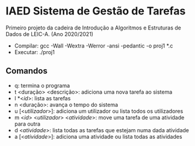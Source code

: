 # IAED Sistema de Gestão de Tarefas

Primeiro projeto da cadeira de Introdução a Algoritmos e Estruturas de Dados de LEIC-A. (Ano 2020/2021)

- Compilar: gcc -Wall -Wextra -Werror -ansi -pedantic -o proj1 *.c
- Executar: ./proj1

## Comandos
- q: termina o programa
- t <duração> <descrição>: adiciona uma nova tarefa ao sistema
- l *<_id_>: lista as tarefas
- n <duração>: avança o tempo do sistema
- u [<_utilizador_>]: adiciona um utilizador ou lista todos os utilizadores
- m <_id_> <_utilizador_> <_atividade_>: move uma tarefa de uma atividade para outra
- d <_atividade_>: lista todas as tarefas que estejam numa dada atividade
- a [<_atividade_>]: adiciona uma atividade ou lista todas as atividades